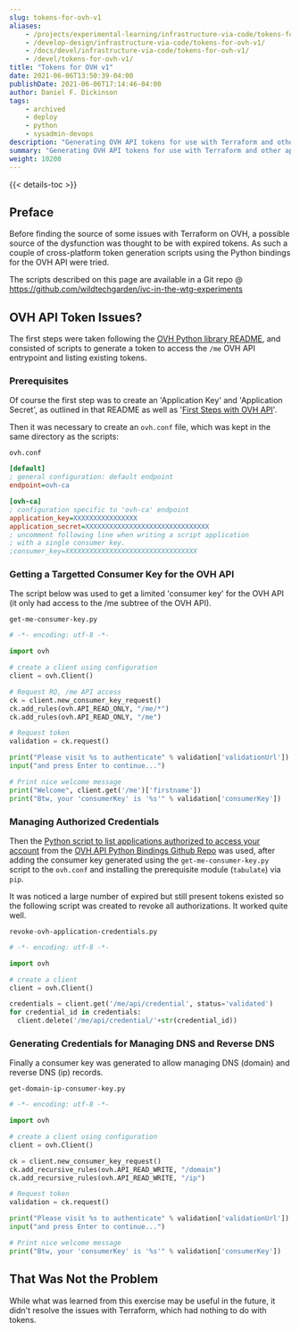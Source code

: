 ```yaml
---
slug: tokens-for-ovh-v1
aliases:
    - /projects/experimental-learning/infrastructure-via-code/tokens-for-ovh-v1/
    - /develop-design/infrastructure-via-code/tokens-for-ovh-v1/
    - /docs/devel/infrastructure-via-code/tokens-for-ovh-v1/
    - /devel/tokens-for-ovh-v1/
title: "Tokens for OVH v1"
date: 2021-06-06T13:50:39-04:00
publishDate: 2021-06-06T17:14:46-04:00
author: Daniel F. Dickinson
tags:
    - archived
    - deploy
    - python
    - sysadmin-devops
description: "Generating OVH API tokens for use with Terraform and other applications."
summary: "Generating OVH API tokens for use with Terraform and other applications."
weight: 10200
---
```


{{< details-toc >}}

## Preface

Before finding the source of some issues with Terraform on OVH, a possible source of the dysfunction was thought to be with expired tokens. As such a couple of cross-platform token generation scripts using the Python bindings for the OVH API were tried.

The scripts described on this page are available in a Git repo @ <https://github.com/wildtechgarden/ivc-in-the-wtg-experiments>

## OVH API Token Issues?

The first steps were taken following the [OVH Python library README](https://github.com/ovh/python-ovh/blob/master/README.rst), and consisted of scripts to generate a token to access the ``/me`` OVH API entrypoint and listing existing tokens.

### Prerequisites

Of course the first step was to create an 'Application Key' and 'Application Secret', as outlined in that README as well as '[First Steps with OVH API](https://help.ovhcloud.com/csm/en-ca-api-getting-started-ovhcloud-api?id=kb_article_view&sysparm_article=KB0029722)'.

Then it was necessary to create an ``ovh.conf`` file, which was kept in the same directory as the scripts:

``ovh.conf``

```ini
[default]
; general configuration: default endpoint
endpoint=ovh-ca

[ovh-ca]
; configuration specific to 'ovh-ca' endpoint
application_key=XXXXXXXXXXXXXXXX
application_secret=XXXXXXXXXXXXXXXXXXXXXXXXXXXXXXX
; uncomment following line when writing a script application
; with a single consumer key.
;consumer_key=XXXXXXXXXXXXXXXXXXXXXXXXXXXXXXXXX

```

### Getting a Targetted Consumer Key for the OVH API

The script below was used to get a limited 'consumer key' for the OVH API (it only had access to the /me subtree of the OVH API).

``get-me-consumer-key.py``

```python
# -*- encoding: utf-8 -*-

import ovh

# create a client using configuration
client = ovh.Client()

# Request RO, /me API access
ck = client.new_consumer_key_request()
ck.add_rules(ovh.API_READ_ONLY, "/me/*")
ck.add_rules(ovh.API_READ_ONLY, "/me")

# Request token
validation = ck.request()

print("Please visit %s to authenticate" % validation['validationUrl'])
input("and press Enter to continue...")

# Print nice welcome message
print("Welcome", client.get('/me')['firstname'])
print("Btw, your 'consumerKey' is '%s'" % validation['consumerKey'])
```

### Managing Authorized Credentials

Then the [Python script to list applications authorized to access your account](https://github.com/ovh/python-ovh#list-application-authorized-to-access-your-account) from the [OVH API Python Bindings Github Repo](https://github.com/ovh/python-ovh) was used, after adding the consumer key generated using the ``get-me-consumer-key.py`` script to the ``ovh.conf`` and installing the prerequisite module (``tabulate``) via ``pip``.

It was noticed a large number of expired but still present tokens existed so the following script was created to revoke all authorizations. It worked quite well.

``revoke-ovh-application-credentials.py``

```python
# -*- encoding: utf-8 -*-

import ovh

# create a client
client = ovh.Client()

credentials = client.get('/me/api/credential', status='validated')
for credential_id in credentials:
  client.delete('/me/api/credential/'+str(credential_id))

```

### Generating Credentials for Managing DNS and Reverse DNS

Finally a consumer key was generated to allow managing DNS (domain) and reverse DNS (ip) records.

``get-domain-ip-consumer-key.py``

```python
# -*- encoding: utf-8 -*-

import ovh

# create a client using configuration
client = ovh.Client()

ck = client.new_consumer_key_request()
ck.add_recursive_rules(ovh.API_READ_WRITE, "/domain")
ck.add_recursive_rules(ovh.API_READ_WRITE, "/ip")

# Request token
validation = ck.request()

print("Please visit %s to authenticate" % validation['validationUrl'])
input("and press Enter to continue...")

# Print nice welcome message
print("Btw, your 'consumerKey' is '%s'" % validation['consumerKey'])

```

## That Was Not the Problem

While what was learned from this exercise may be useful in the future, it didn't resolve the issues with Terraform, which had nothing to do with tokens.
